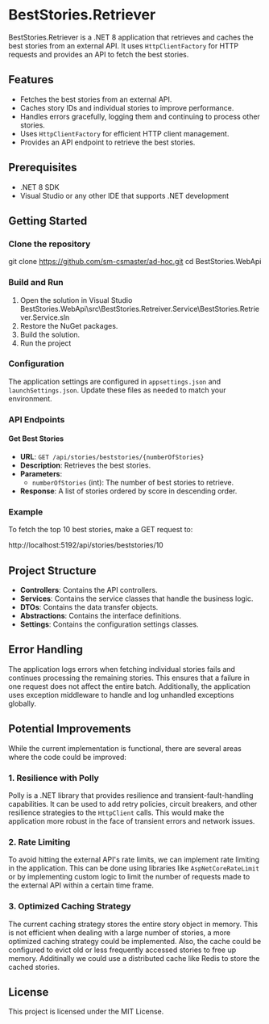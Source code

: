 # BestStories.Retriever

BestStories.Retriever is a .NET 8 application that retrieves and caches the best stories from an external API. 
It uses `HttpClientFactory` for HTTP requests and provides an API to fetch the best stories.

## Features

- Fetches the best stories from an external API.
- Caches story IDs and individual stories to improve performance.
- Handles errors gracefully, logging them and continuing to process other stories.
- Uses `HttpClientFactory` for efficient HTTP client management.
- Provides an API endpoint to retrieve the best stories.

## Prerequisites

- .NET 8 SDK
- Visual Studio or any other IDE that supports .NET development

## Getting Started

### Clone the repository

git clone https://github.com/sm-csmaster/ad-hoc.git cd BestStories.WebApi

### Build and Run

1. Open the solution in Visual Studio BestStories.WebApi\src\BestStories.Retreiver.Service\BestStories.Retriever.Service.sln
2. Restore the NuGet packages.
3. Build the solution.
4. Run the project

### Configuration

The application settings are configured in `appsettings.json` and `launchSettings.json`. Update these files as needed to match your environment.

### API Endpoints

#### Get Best Stories

- **URL**: `GET /api/stories/beststories/{numberOfStories}`
- **Description**: Retrieves the best stories.
- **Parameters**: 
  - `numberOfStories` (int): The number of best stories to retrieve.
- **Response**: A list of stories ordered by score in descending order.

### Example

To fetch the top 10 best stories, make a GET request to:

http://localhost:5192/api/stories/beststories/10

## Project Structure

- **Controllers**: Contains the API controllers.
- **Services**: Contains the service classes that handle the business logic.
- **DTOs**: Contains the data transfer objects.
- **Abstractions**: Contains the interface definitions.
- **Settings**: Contains the configuration settings classes.

## Error Handling

The application logs errors when fetching individual stories fails and continues processing the remaining stories. 
This ensures that a failure in one request does not affect the entire batch.
Additionally, the application uses exception middleware to handle and log unhandled exceptions globally.

## Potential Improvements
While the current implementation is functional, there are several areas where the code could be improved:

### 1. Resilience with Polly
Polly is a .NET library that provides resilience and transient-fault-handling capabilities. 
It can be used to add retry policies, circuit breakers, and other resilience strategies to the `HttpClient` calls. 
This would make the application more robust in the face of transient errors and network issues.

### 2. Rate Limiting
To avoid hitting the external API's rate limits, we can implement rate limiting in the application. 
This can be done using libraries like `AspNetCoreRateLimit` or by implementing custom logic to limit the number 
of requests made to the external API within a certain time frame.

### 3. Optimized Caching Strategy
The current caching strategy stores the entire story object in memory.
This is not efficient when dealing with a large number of stories, a more optimized caching strategy could be implemented.
Also, the cache could be configured to evict old or less frequently accessed stories to free up memory.
Additinally we could use a distributed cache like Redis to store the cached stories.

## License

This project is licensed under the MIT License.